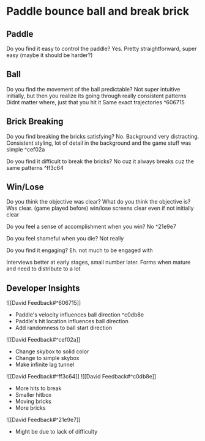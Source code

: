 # Paddle bounce ball and break brick

## Paddle

Do you find it easy to control the paddle?
Yes. Pretty straightforward, super easy (maybe it should be harder?)

## Ball

Do you find the movement of the ball predictable?
Not super intuitive initially, but then you realize its going through really consistent patterns
Didnt matter where, just that you hit it
Same exact trajectories ^606715

## Brick Breaking

Do you find breaking the bricks satisfying?
No. Background very distracting. Consistent styling, lot of detail in the background and the game stuff was simple ^cef02a

Do you find it difficult to break the bricks?
No cuz it always breaks cuz the same patterns ^ff3c64

## Win/Lose

Do you think the objective was clear? What do you think the objective is?
Was clear. (game played before) win/lose screens clear even if not initially clear

Do you feel a sense of accomplishment when you win?
No ^21e9e7

Do you feel shameful when you die?
Not really

Do you find it engaging?
Eh. not much to be engaged with

Interviews better at early stages, small number later. Forms when mature and need to distribute to a lot


## Developer Insights

![[David Feedback#^606715]]
- Paddle's velocity influences ball direction ^c0db8e
- Paddle's hit location  influences ball direction
- Add randomness to ball start direction

![[David Feedback#^cef02a]]
- Change skybox to solid color
- Change to simple skybox
- Make infinite lag tunnel

![[David Feedback#^ff3c64]]
![[David Feedback#^c0db8e]]
- More hits to break
- Smaller hitbox
- Moving bricks
- More bricks

![[David Feedback#^21e9e7]]
- Might be due to lack of difficulty


